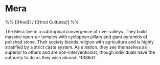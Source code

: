 # Mera
%% [[Hrod]] / [[Hrod Cultures]] %%

The Mera live in a subtropical convergence of river valleys. They build massive open-air temples with cyclopean pillars and giant pyramids of polished stone. Their society blends religion with agriculture and is highly stratified by a strict caste system. As a nation, they see themselves as superior to others and are non-interventionist, though individuals have the authority to do as they wish abroad. ^b186d2